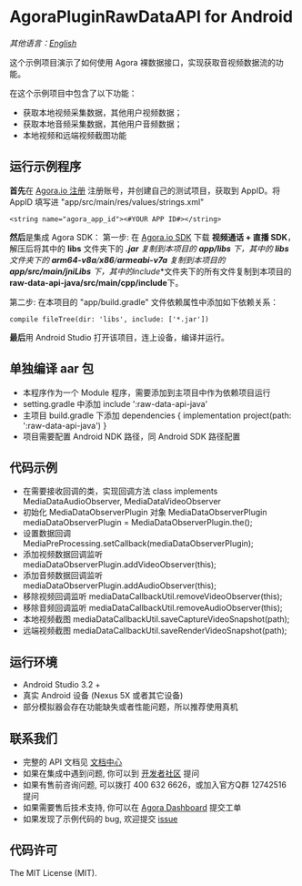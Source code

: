 # AgoraPluginRawDataAPI for Android

*其他语言：[English](README.md)*

这个示例项目演示了如何使用 Agora 裸数据接口，实现获取音视频数据流的功能。

在这个示例项目中包含了以下功能：

- 获取本地视频采集数据，其他用户视频数据；
- 获取本地音频采集数据，其他用户音频数据；
- 本地视频和远端视频截图功能

## 运行示例程序
**首先**在 [Agora.io 注册](https://dashboard.agora.io/cn/signup/) 注册账号，并创建自己的测试项目，获取到 AppID。将 AppID 填写进 "app/src/main/res/values/strings.xml"

```
<string name="agora_app_id"><#YOUR APP ID#></string>
```

**然后**是集成 Agora SDK：
 第一步: 在 [Agora.io SDK](https://docs.agora.io/cn/Agora%20Platform/downloads) 下载 **视频通话 + 直播 SDK**，解压后将其中的 **libs** 文件夹下的 ***.jar** 复制到本项目的 **app/libs** 下，其中的 **libs** 文件夹下的 **arm64-v8a**/**x86**/**armeabi-v7a** 复制到本项目的 **app/src/main/jniLibs** 下，其中的**include**文件夹下的所有文件复制到本项目的
**raw-data-api-java/src/main/cpp/include**下。

 第二步: 在本项目的 "app/build.gradle" 文件依赖属性中添加如下依赖关系：

```
compile fileTree(dir: 'libs', include: ['*.jar'])
```

**最后**用 Android Studio 打开该项目，连上设备，编译并运行。


## 单独编译 aar 包
- 本程序作为一个 Module 程序，需要添加到主项目中作为依赖项目运行
- setting.gradle 中添加  include ':raw-data-api-java'
- 主项目 build.gradle 下添加 
	dependencies {
	    implementation project(path: ':raw-data-api-java')
	}
- 项目需要配置 Android NDK 路径，同 Android SDK 路径配置

## 代码示例
- 在需要接收回调的类，实现回调方法       class implements MediaDataAudioObserver, MediaDataVideoObserver
- 初始化 MediaDataObserverPlugin 对象  MediaDataObserverPlugin mediaDataObserverPlugin = MediaDataObserverPlugin.the();
- 设置数据回调                         MediaPreProcessing.setCallback(mediaDataObserverPlugin);
- 添加视频数据回调监听                  mediaDataObserverPlugin.addVideoObserver(this);
- 添加音频数据回调监听                  mediaDataObserverPlugin.addAudioObserver(this);
- 移除视频回调监听                      mediaDataCallbackUtil.removeVideoObserver(this);
- 移除音频回调监听                      mediaDataCallbackUtil.removeAudioObserver(this);
- 本地视频截图                         mediaDataCallbackUtil.saveCaptureVideoSnapshot(path);
- 远端视频截图                         mediaDataCallbackUtil.saveRenderVideoSnapshot(path);

## 运行环境
- Android Studio 3.2 +
- 真实 Android 设备 (Nexus 5X 或者其它设备)
- 部分模拟器会存在功能缺失或者性能问题，所以推荐使用真机

## 联系我们
- 完整的 API 文档见 [文档中心](https://docs.agora.io/cn/)
- 如果在集成中遇到问题, 你可以到 [开发者社区](https://dev.agora.io/cn/) 提问
- 如果有售前咨询问题, 可以拨打 400 632 6626，或加入官方Q群 12742516 提问
- 如果需要售后技术支持, 你可以在 [Agora Dashboard](https://dashboard.agora.io) 提交工单
- 如果发现了示例代码的 bug, 欢迎提交 [issue](https://github.com/AgoraIO/Advanced-Video/issues)

## 代码许可
The MIT License (MIT).
